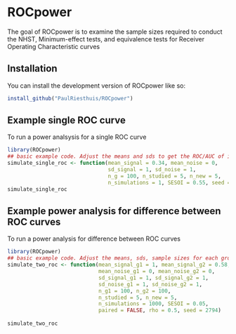 
<!-- README.md is generated from README.Rmd. Please edit that file -->

# ROCpower

<!-- badges: start -->
<!-- badges: end -->

The goal of ROCpower is to examine the sample sizes required to conduct
the NHST, Minimum-effect tests, and equivalence tests for Receiver
Operating Characteristic curves

## Installation

You can install the development version of ROCpower like so:

``` r
install_github("PaulRiesthuis/ROCpower")
```

## Example single ROC curve

To run a power analsysis for a single ROC curve

``` r
library(ROCpower)
## basic example code. Adjust the means and sds to get the ROC/AUC of interest.
simulate_single_roc <- function(mean_signal = 0.34, mean_noise = 0,
                                sd_signal = 1, sd_noise = 1,
                                n_g = 100, n_studied = 5, n_new = 5,
                                n_simulations = 1, SESOI = 0.55, seed = 2794)
simulate_single_roc
```

## Example power analysis for difference between ROC curves

To run a power analysis for difference between ROC curves

``` r
library(ROCpower)
## basic example code. Adjust the means, sds, sample sizes for each group, and the correlation to get the ROC/AUC of interest.
simulate_two_roc <- function(mean_signal_g1 = 1, mean_signal_g2 = 0.58,
                             mean_noise_g1 = 0, mean_noise_g2 = 0,
                             sd_signal_g1 = 1, sd_signal_g2 = 1,
                             sd_noise_g1 = 1, sd_noise_g2 = 1,
                             n_g1 = 100, n_g2 = 100,
                             n_studied = 5, n_new = 5,
                             n_simulations = 1000, SESOI = 0.05,
                             paired = FALSE, rho = 0.5, seed = 2794)
  
simulate_two_roc
```
